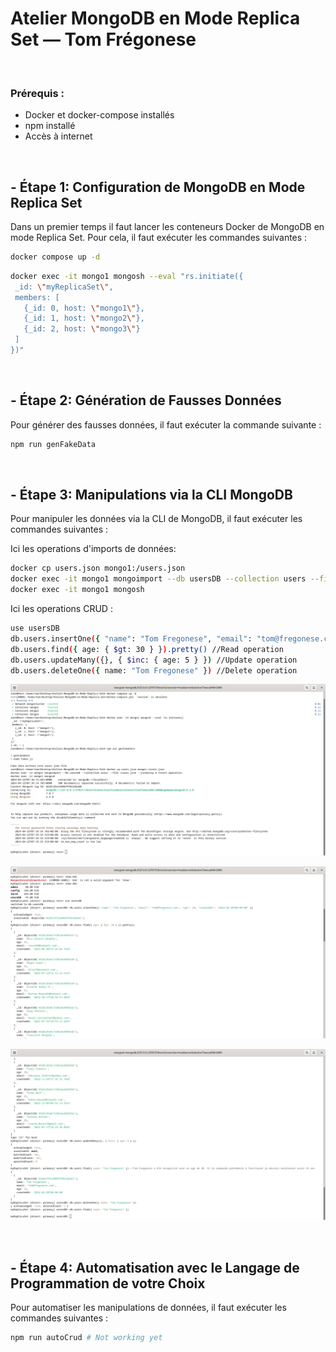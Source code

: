 # Atelier MongoDB en Mode Replica Set — Tom Frégonese

<br>

### Prérequis :
- Docker et docker-compose installés 
- npm installé 
- Accès à internet

<br>

## - Étape 1: Configuration de MongoDB en Mode Replica Set

Dans un premier temps il faut lancer les conteneurs Docker de MongoDB en mode Replica Set. Pour cela, il faut exécuter les commandes suivantes :

```bash 
docker compose up -d
```

```bash 
docker exec -it mongo1 mongosh --eval "rs.initiate({
 _id: \"myReplicaSet\",
 members: [
   {_id: 0, host: \"mongo1\"},
   {_id: 1, host: \"mongo2\"},
   {_id: 2, host: \"mongo3\"}
 ]
})"
```
<br>

## - Étape 2: Génération de Fausses Données 

Pour générer des fausses données, il faut exécuter la commande suivante :

```bash 
npm run genFakeData
```
<br>

## - Étape 3: Manipulations via la CLI MongoDB

Pour manipuler les données via la CLI de MongoDB, il faut exécuter les commandes suivantes :

Ici les operations d'imports de données:

```bash 
docker cp users.json mongo1:/users.json
docker exec -it mongo1 mongoimport --db usersDB --collection users --file /users.json --jsonArray # Insert operation
docker exec -it mongo1 mongosh
```

Ici les operations CRUD :
```bash 
use usersDB
db.users.insertOne({ "name": "Tom Fregonese", "email": "tom@fregonese.com", "age": 20, "createdAt": "2024-04-20T00:00:00" }) //Create operation 
db.users.find({ age: { $gt: 30 } }).pretty() //Read operation
db.users.updateMany({}, { $inc: { age: 5 } }) //Update operation
db.users.deleteOne({ name: "Tom Fregonese" }) //Delete operation
```


![Le premier screenshot montre que les etapes de copie du fichier user.json et son importation se sont bien deroulees.](./ressources/Screenshot_1.png)

![Le deuxieme screenshot montre que les etape Create et Read se sont bien deroulees.](./ressources/Screenshot_2.png)

![Le troisieme screenshot montre que les etapes Update et Delete se sont bien deroulees](./ressources/Screenshot_3.png)

<br>

## - Étape 4: Automatisation avec le Langage de Programmation de votre Choix

Pour automatiser les manipulations de données, il faut exécuter les commandes suivantes :

```bash
npm run autoCrud # Not working yet
```